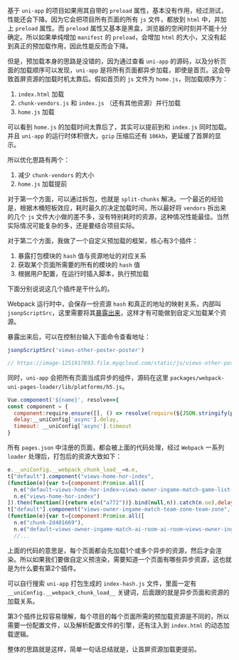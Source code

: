 基于 `uni-app` 的项目如果用其自带的 `preload` 属性，基本没有作用，经过测试，性能还会下降。因为它会把项目所有页面的所有 `js` 文件，都放到 `html` 中，并加上 `preload` 属性。而 `preload` 属性又基本是黑盒，浏览器的空闲时刻并不能十分确定。所以如果单纯增加 `manifest` 的 `preload`，会增加 `html` 的大小，又没有起到真正的预加载作用，因此性能反而会下降。

但是，预加载本身的思路是没错的，因为通过查看 `uni-app` 的源码，以及分析页面的加载顺序可以发现，`uni-app` 是将所有页面都异步加载，即使是首页。这会导致首屏资源的加载时机太靠后。假如首页的 `js` 文件为 `home.js`，则加载顺序为：

1. `index.html` 加载
2. `chunk-vendors.js` 和 `index.js` （还有其他资源）并行加载
3. `home.js` 加载

可以看到 `home.js` 的加载时间太靠后了，其实可以提前到和 `index.js` 同时加载。并且 `uni-app` 的运行时体积很大，`gzip` 压缩后还有 `106kb`，更延缓了首屏的显示。

所以优化思路有两个：

1. 减少 `chunk-vendors` 的大小
2. `home.js` 加载提前

对于第一个方面，可以通过拆包，也就是 `split-chunks` 解决。一个最近的经验是，根据木桶短板效应，耗时最久的决定加载时间，所以最好将 `vendors` 拆出来的几个 `js` 文件大小做的差不多，没有特别耗时的资源，这种情况性能最佳。当然实际情况可能复杂的多，还是要结合项目实际。

对于第二个方面，我做了一个自定义预加载的框架，核心有3个插件：

1. 暴露打包模块的 `hash` 值与资源地址的对应关系
2. 获取某个页面所需要的所有的模块的 `hash` 值
3. 根据用户配置，在运行时插入脚本，执行预加载

下面分别说说这几个插件是干什么的。

Webpack 运行时中，会保存一份资源 `hash` 和真正的地址的映射关系，内部叫 `jsonpScriptSrc`，这里需要将其[暴露出来](https://github.com/webpack/webpack/issues/10364)，这样才有可能做到自定义加载某个资源。

暴露出来后，可以在控制台输入下面命令查看地址：

```js
jsonpScriptSrc('views-other-poster-poster')

// https://image-1251917893.file.myqcloud.com/static/js/views-other-poster-poster.0c9ab0d6.js
```

同时，`uni-app` 会把所有页面当成异步的组件，源码在这里 `packages/webpack-uni-pages-loader/lib/platforms/h5.js`。

```js
Vue.component('${name}', resolve=>{
const component = {
  component:require.ensure([], () => resolve(require(${JSON.stringify(path)}+'${ext}')), '${name}'),
  delay:__uniConfig['async'].delay,
  timeout: __uniConfig['async'].timeout
}
```

所有 `pages.json` 中注册的页面，都会被上面的代码处理，经过 `Webpack` 一系列 `loader` 处理后，打包后的资源大致如下：

```js
e.__uniConfig.__webpack_chunk_load__=n.e,
t["default"].component("views-home-hor-index",
(function(e){var t={component:Promise.all([
  n.e("default~views-home-hor-index~views-owner-ingame-match-game-list-game-list"),
  n.e("views-home-hor-index")
]).then(function(){return e(n("a772"))}.bind(null,n)).catch(n.oe),delay:__uniConfig["async"].delay,timeout:__uniConfig["async"].timeout};return __uniConfig["async"]["loading"]&&(t.loading={name:"SystemAsyncLoading",render:function(e){return e(__uniConfig["async"]["loading"])}}),__uniConfig["async"]["error"]&&(t.error={name:"SystemAsyncError",render:function(e){return e(__uniConfig["async"]["error"])}}),t})),
t["default"].component("views-owner-ingame-match-team-zone-team-zone",
(function(e){var t={component:Promise.all([
  n.e("chunk-2d401669"),
  n.e("default~views-owner-ingame-match-ai-room-ai-room~views-owner-ingame-match-league-room-league-room~vi~fde6b837")
  //...
```

上面的代码的意思是，每个页面都会先加载1个或多个异步的资源，然后才会渲染。所以如果我们要做自定义预渲染，需要知道一个页面有哪些异步资源，这也就是为什么要有第2个插件。

可以自行搜索 `uni-app` 打包生成的 `index-hash.js` 文件，里面一定有 `__uniConfig.__webpack_chunk_load__` 关键词，后面跟的就是异步页面和资源的加载关系。

第3个插件比较容易理解，每个项目的每个页面所需的预加载资源是不同的，所以需要一份配置文件，以及解析配置文件的引擎，还有注入到 `index.html` 的动态加载逻辑。

整体的思路就是这样，简单一句话总结就是，让首屏资源加载更提前。
